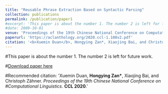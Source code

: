 ```yaml
---
title: "Reusable Phrase Extraction Based on Syntactic Parsing"
collection: publications
permalink: /publication/paper1
#excerpt: 'This paper is about the number 1. The number 2 is left for future work.'
#date: 2009-10-01
venue: 'Proceedings of the 19th Chinese National Conference on Computational Linguistics'
paperurl: 'https://aclanthology.org/2020.ccl-1.108v2.pdf'
citation: '<b>Xuemin Duan</b>, Hongying Zan*, Xiaojing Bai, and Christoph Zähner. <i>Proceedings of the 19th Chinese National Conference on Computational Linguistics</i>. <b>CCL 2020</b>.'
---
```

#This paper is about the number 1. The number 2 is left for future work.

#[Download paper here](http://academicpages.github.io/files/paper1.pdf)

#Recommended citation: 'Xuemin Duan, <b>Hongying Zan*</b>, Xiaojing Bai, and Christoph Zähner. <i>Proceedings of the 19th Chinese National Conference on #Computational Linguistics</i>. <b>CCL 2020</b>.'




